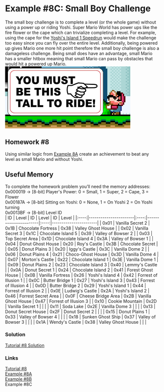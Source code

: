 # Example #8C: Small Boy Challenge
The small boy challenge is to complete a level (or the whole game) without using a power up or riding Yoshi.  Super Mario World has power ups like the fire flower or the cape which can trivialize completing a level. For example, using the cape for the [Yoshi's Island 1 Speedrun](Example_8A.md) would make the challenge too easy since you can fly over the entire level. Additionally, being powered up gives Mario one more hit point therefore the small boy challenge is also a damageless challenge.  Being small does have an advantage, small Mario has a smaller hitbox meaning that small Mario can pass by obstacles that would hit a powered up Mario.<br>
![Mario is too small to ride]( Super_Mario_World_Small_Boy.png)<br>
## Homework #8
Using similar logic from [Example 8A](Example_8A.md) create an achievement to beat any level as small Mario and without Yoshi.
## Useful Memory
To complete the homework problem you’ll need the memory addresses:<br>
0x000019 -> [8-bit] Player's Power: 0 = Small, 1 = Super, 2 = Cape, 3 = Flower<br>
0x00187A -> [8-bit] Sitting on Yoshi: 0 = None, 1 = On Yoshi 2 = On Yoshi turning<br>
0x0013BF -> [8-bit] Level ID<br>
| ID | Level | ID | Level | ID | Level |
|:----:|-----------------------|:----:|-----------------------|:----:|-----------------------|
| 0x01 | Vanilla Secret 2      | 0x1B | Chocolate Fortress    | 0x38 | Valley Ghost House    |
| 0x02 | Vanilla Secret 3      | 0x1C | Chocolate Island 5    | 0x39 | Valley of Bowser 2    |
| 0x03 | Top Secret Area       | 0x1D | Chocolate Island 4    | 0x3A | Valley of Bowser 1    |
| 0x04 | Donut Ghost House     | 0x20 | Roy's Castle          | 0x3B | Chocolate Secret      |
| 0x05 | Donut Plains 3        | 0x20 | Iggy's Castle         | 0x3C | Vanilla Dome 2        |
| 0x06 | Donut Plains 4        | 0x21 | Choco-Ghost House     | 0x3D | Vanilla Dome 4        |
| 0x07 | Morton's Castle       | 0x22 | Chocolate Island 1    | 0x3E | Vanilla Dome 1        |
| 0x09 | Donut Plains 2        | 0x23 | Chocolate Island 3    | 0x40 | Lemmy's Castle        |
| 0x0A | Donut Secret 1        | 0x24 | Chocolate Island 2    | 0x41 | Forest Ghost House    |
| 0x0B | Vanilla Fortress      | 0x26 | Yoshi's Island 4      | 0x42 | Forrest of Illusion 1 |
| 0x0C | Butter Bridge 1       | 0x27 | Yoshi's Island 3      | 0x43 | Forrest of Illusion 4 |
| 0x0D | Butter Bridge 2       | 0x29 | Yoshi's Island 1      | 0x44 | Forrest of Illusion 2 |
| 0x0E | Ludwig's Castle       | 0x2A | Yoshi's Island 2      | 0x46 | Forrest Secret Area   |
| 0x0F | Cheese Bridge Area    | 0x2B | Vanilla Ghost House   | 0x47 | Forrest of Illusion 3 |
| 0x10 | Cookie Mountain       | 0x2D | Vanilla Secret 1      |      |                       |
| 0x11 | Soda Lake             | 0x2E | Vanilla Dome 3        |      |                       |
| 0x13 | Donut Secret House    | 0x2F | Donut Secret 2        |      |                       |
| 0x15 | Donut Plains 1        | 0x33 | Valley of Bowser 4    |      |                       |
| 0x18 | Sunken Ghost Ship     | 0x37 | Valley of Bowser 3    |      |                       |
| 0x1A | Wendy's Castle        | 0x38 | Valley Ghost House    |      |                       |

### Solution
[Tutorial #8 Solution](./Solution/readme.md)<br>
### Links
[Tutorial #8](readme.md)<br>
[Example #8A](Example_8A.md)<br>
[Example #8B](Example_8B.md)<br>
Example #8C
